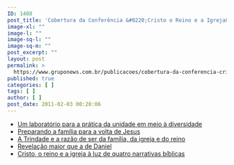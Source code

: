 ```yaml
---
ID: 1408
post_title: 'Cobertura da Conferência &#8220;Cristo o Reino e a Igreja&#8221;'
image-xl: ""
image-l: ""
image-sq-l: ""
image-sq-m: ""
post_excerpt: ""
layout: post
permalink: >
  https://www.gruponews.com.br/publicacoes/cobertura-da-conferencia-cristo-o-reino-e-a-igreja
published: true
categories: [ ]
tags: [ ]
author: [ ]
post_date: 2011-02-03 00:20:06
---
```

- <a href="http://www.gruponews.com.br/2011/02/um-laboratorio-para-a-pratica-da-unidade-em-meio-a-diversidade.html">Um laboratório para a prática da unidade em meio à diversidade</a>
- <a href="http://www.gruponews.com.br/2011/02/preparando-a-familia-para-a-volta-de-jesus.html"> Preparando a família para a volta de Jesus</a>
- <a href="http://www.gruponews.com.br/2011/01/a-trindade-e-a-razao-de-ser-da-familia-da-igreja-e-do-reino.html">A Trindade e a razão de ser da família, da igreja e do reino</a>
- <a href="http://www.gruponews.com.br/2011/02/revelacao-maior-que-a-de-daniel.html"> Revelação maior que a de Daniel</a>
- <a href="http://www.gruponews.com.br/2011/02/cristo-o-reino-e-a-igreja-a-luz-de-quatro-narrativas-biblicas.html"> Cristo, o reino e a igreja à luz de quatro narrativas bíblicas</a>